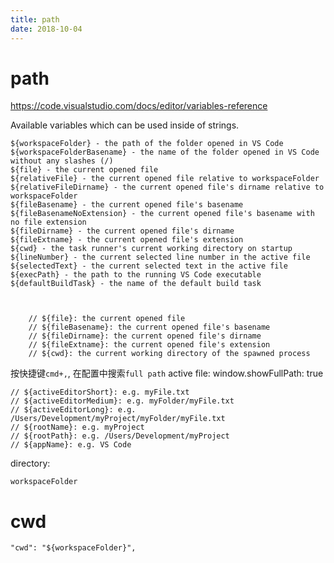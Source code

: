 ```yaml
---
title: path
date: 2018-10-04
---
```

# path
https://code.visualstudio.com/docs/editor/variables-reference

Available variables which can be used inside of strings.

    ${workspaceFolder} - the path of the folder opened in VS Code
    ${workspaceFolderBasename} - the name of the folder opened in VS Code without any slashes (/)
    ${file} - the current opened file
    ${relativeFile} - the current opened file relative to workspaceFolder
    ${relativeFileDirname} - the current opened file's dirname relative to workspaceFolder
    ${fileBasename} - the current opened file's basename
    ${fileBasenameNoExtension} - the current opened file's basename with no file extension
    ${fileDirname} - the current opened file's dirname
    ${fileExtname} - the current opened file's extension
    ${cwd} - the task runner's current working directory on startup
    ${lineNumber} - the current selected line number in the active file
    ${selectedText} - the current selected text in the active file
    ${execPath} - the path to the running VS Code executable
    ${defaultBuildTask} - the name of the default build task



        // ${file}: the current opened file
        // ${fileBasename}: the current opened file's basename
        // ${fileDirname}: the current opened file's dirname
        // ${fileExtname}: the current opened file's extension
        // ${cwd}: the current working directory of the spawned process

按快捷键`cmd+,`, 在配置中搜索`full path`
active file: window.showFullPath: true

    // ${activeEditorShort}: e.g. myFile.txt
    // ${activeEditorMedium}: e.g. myFolder/myFile.txt
    // ${activeEditorLong}: e.g. /Users/Development/myProject/myFolder/myFile.txt
    // ${rootName}: e.g. myProject
    // ${rootPath}: e.g. /Users/Development/myProject
    // ${appName}: e.g. VS Code

directory:

    workspaceFolder

# cwd
    "cwd": "${workspaceFolder}",

